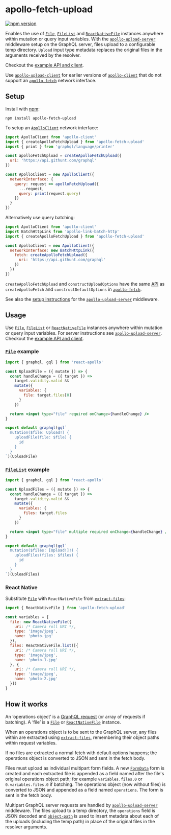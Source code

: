 # apollo-fetch-upload

[![npm version](https://img.shields.io/npm/v/apollo-fetch-upload.svg)](https://www.npmjs.com/package/apollo-fetch-upload)

Enables the use of [`File`](https://developer.mozilla.org/en/docs/Web/API/File), [`FileList`](https://developer.mozilla.org/en/docs/Web/API/FileList) and [`ReactNativeFile`](#react-native) instances anywhere within mutation or query input variables. With the [`apollo-upload-server`](https://github.com/jaydenseric/apollo-upload-server) middleware setup on the GraphQL server, files upload to a configurable temp directory. `Upload` input type metadata replaces the original files in the arguments received by the resolver.

Checkout the [example API and client](https://github.com/jaydenseric/apollo-upload-examples).

Use [`apollo-upload-client`](https://github.com/jaydenseric/apollo-upload-client) for earlier versions of [`apollo-client`](https://github.com/apollographql/apollo-client) that do not support an [`apollo-fetch`](https://github.com/apollographql/apollo-fetch) network interface.

## Setup

Install with [npm](https://www.npmjs.com):

```
npm install apollo-fetch-upload
```

To setup an [`ApolloClient`](http://dev.apollodata.com/core/apollo-client-api.html#apollo-client) network interface:

```js
import ApolloClient from 'apollo-client'
import { createApolloFetchUpload } from 'apollo-fetch-upload'
import { print } from 'graphql/language/printer'

const apolloFetchUpload = createApolloFetchUpload({
  uri: 'https://api.githunt.com/graphql'
})

const ApolloClient = new ApolloClient({
  networkInterface: {
    query: request => apolloFetchUpload({
      ...request,
      query: print(request.query)
    })
  }
})
```

Alternatively use query batching:

```js
import ApolloClient from 'apollo-client'
import BatchHttpLink from 'apollo-link-batch-http'
import { createApolloFetchUpload } from 'apollo-fetch-upload'

const ApolloClient = new ApolloClient({
  networkInterface: new BatchHttpLink({
    fetch: createApolloFetchUpload({
      uri: 'https://api.githunt.com/graphql'
    })
  })
})
```

`createApolloFetchUpload` and `constructUploadOptions` have the same [API](https://github.com/apollographql/apollo-fetch#api) as `createApolloFetch` and `constructDefaultOptions` in [`apollo-fetch`](https://github.com/apollographql/apollo-fetch).

See also the [setup instructions](https://github.com/jaydenseric/apollo-upload-server#setup) for the [`apollo-upload-server`](https://github.com/jaydenseric/apollo-upload-server) middleware.

## Usage

Use [`File`](https://developer.mozilla.org/en/docs/Web/API/File), [`FileList`](https://developer.mozilla.org/en/docs/Web/API/FileList) or [`ReactNativeFile`](#react-native) instances anywhere within mutation or query input variables. For server instructions see [`apollo-upload-server`](https://github.com/jaydenseric/apollo-upload-server). Checkout the [example API and client](https://github.com/jaydenseric/apollo-upload-examples).

### [`File`](https://developer.mozilla.org/en/docs/Web/API/File) example

```jsx
import { graphql, gql } from 'react-apollo'

const UploadFile = ({ mutate }) => {
  const handleChange = ({ target }) =>
    target.validity.valid &&
    mutate({
      variables: {
        file: target.files[0]
      }
    })

  return <input type="file" required onChange={handleChange} />
}

export default graphql(gql`
  mutation($file: Upload!) {
    uploadFile(file: $file) {
      id
    }
  }
`)(UploadFile)
```

### [`FileList`](https://developer.mozilla.org/en/docs/Web/API/FileList) example

```jsx
import { graphql, gql } from 'react-apollo'

const UploadFiles = ({ mutate }) => {
  const handleChange = ({ target }) =>
    target.validity.valid &&
    mutate({
      variables: {
        files: target.files
      }
    })

  return <input type="file" multiple required onChange={handleChange} />
}

export default graphql(gql`
  mutation($files: [Upload!]!) {
    uploadFiles(files: $files) {
      id
    }
  }
`)(UploadFiles)
```

### React Native

Substitute [`File`](https://developer.mozilla.org/en/docs/Web/API/File) with `ReactNativeFile` from [`extract-files`](https://github.com/jaydenseric/extract-files):

```js
import { ReactNativeFile } from 'apollo-fetch-upload'

const variables = {
  file: new ReactNativeFile({
    uri: /* Camera roll URI */,
    type: 'image/jpeg',
    name: 'photo.jpg'
  }),
  files: ReactNativeFile.list([{
    uri: /* Camera roll URI */,
    type: 'image/jpeg',
    name: 'photo-1.jpg'
  }, {
    uri: /* Camera roll URI */,
    type: 'image/jpeg',
    name: 'photo-2.jpg'
  }])
}
```

## How it works

An ‘operations object’ is a [GraphQL request](http://dev.apollodata.com/tools/graphql-server/requests.html#postRequests) (or array of requests if batching). A ‘file’ is a [`File`](https://developer.mozilla.org/en/docs/Web/API/File) or [`ReactNativeFile`](#react-native) instance.

When an operations object is to be sent to the GraphQL server, any files within are extracted using [`extract-files`](https://github.com/jaydenseric/extract-files), remembering their object paths within request variables.

If no files are extracted a normal fetch with default options happens; the operations object is converted to JSON and sent in the fetch body.

Files must upload as individual multipart form fields. A new [`FormData`](https://developer.mozilla.org/en/docs/Web/API/FormData) form is created and each extracted file is appended as a field named after the file's original operations object path; for example `variables.files.0` or `0.variables.files.0` if batching. The operations object (now without files) is converted to JSON and appended as a field named `operations`. The form is sent in the fetch body.

Multipart GraphQL server requests are handled by [`apollo-upload-server`](https://github.com/jaydenseric/apollo-upload-server) middleware. The files upload to a temp directory, the `operations` field is JSON decoded and [`object-path`](https://github.com/mariocasciaro/object-path) is used to insert metadata about each of the uploads (including the temp path) in place of the original files in the resolver arguments.
